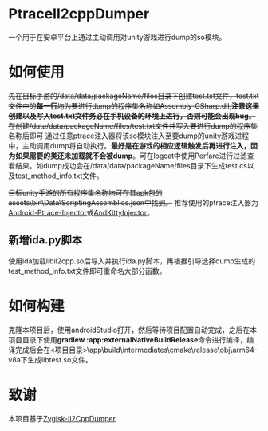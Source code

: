# PtraceIl2cppDumper
一个用于在安卓平台上通过主动调用对unity游戏进行dump的so模块。

# 如何使用
~~先在目标手游的/data/data/packageName/files目录下创建test.txt文件，test.txt文件中的**每一行**均为要进行dump的程序集名称如Assembly-CSharp.dll,**注意这里创建以及写入test.txt文件务必在手机设备的环境上进行，否则可能会出现bug**。在创建/data/data/packageName/files/test.txt文件并写入要进行dump的程序集名称后即可~~
通过任意ptrace注入器将该so模块注入至要dump的unity游戏进程中，主动调用dump将自动执行。**最好是在游戏的相应逻辑触发后再进行注入，因为如果需要的类还未加载就不会被dump**。可在logcat中使用Perfare进行过滤查看结果。如dump成功会在/data/data/packageName/files目录下生成test.cs以及test_method_info.txt文件。

~~目标unity手游的所有程序集名称均可在其apk包的assets\bin\Data\ScriptingAssemblies.json中找到。~~
推荐使用的ptrace注入器为[Android-Ptrace-Injector](https://github.com/reveny/Android-Ptrace-Injector)或[AndKittyInjector](https://github.com/MJx0/AndKittyInjector)。

## 新增ida.py脚本
使用ida加载libil2cpp.so后导入并执行ida.py脚本，再根据引导选择dump生成的test_method_info.txt文件即可重命名大部分函数。


# 如何构建
克隆本项目后，使用androidStudio打开，然后等待项目配置自动完成，之后在本项目目录下使用**gradlew :app:externalNativeBuildRelease**命令进行编译，编译完成后会在<项目目录>\app\build\intermediates\cmake\release\obj\arm64-v8a下生成libtest.so文件。



# 致谢
本项目基于[Zygisk-Il2CppDumper](https://github.com/Perfare/Zygisk-Il2CppDumper)
